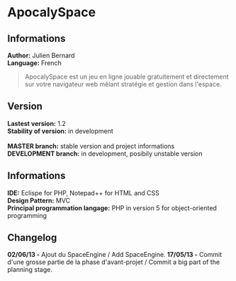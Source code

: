 # ApocalySpace

## Informations
**Author:** Julien Bernard<br>
**Language:** French

> ApocalySpace est un jeu en ligne jouable gratuitement et directement sur votre navigateur web mêlant stratégie et gestion dans l'espace.

## Version
**Lastest version:** 1.2<br>
**Stability of version:** in development<br>
<br>
**MASTER branch:** stable version and project informations<br>
**DEVELOPMENT branch:** in development, posibily unstable version<br>

## Informations
**IDE:** Eclispe for PHP, Notepad++ for HTML and CSS<br>
**Design Pattern:** MVC<br>
**Principal programmation langage:** PHP in version 5 for object-oriented programming<br>

## Changelog
**02/06/13 -** Ajout du SpaceEngine / Add SpaceEngine.
**17/05/13 -** Commit d'une grosse partie de la phase d'avant-projet / Commit a big part of the planning stage.
